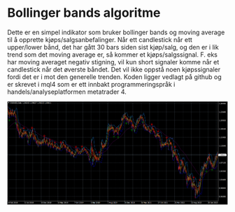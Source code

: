 # Bollinger bands algoritme
 Dette er en simpel indikator som bruker bollinger bands og moving average til å opprette kjøps/salgsanbefalinger. Når ett candlestick når ett upper/lower bånd, det har gått 30 bars siden sist kjøp/salg, og den er i lik trend som det moving average er, så kommer et kjøps/salgssignal. F. eks har moving averaget negativ stigning, vil kun short signaler komme når et candlestick når det øverste båndet. Det vil ikke oppstå noen kjøpssignaler fordi det er i mot den generelle trenden. 
 Koden ligger vedlagt på github og er skrevet i mql4 som er ett innbakt programmeringspråk i handels/analyseplatformen metatrader 4. 

![BB-Band](BB.jpg "Title")


